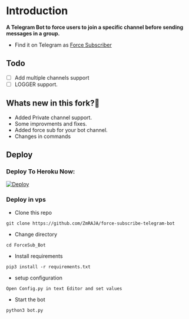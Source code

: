 # Introduction
**A Telegram Bot to force users to join a specific channel before sending messages in a group.**
- Find it on Telegram as [Force Subscriber](https://t.me/ForceSubscriber_UBot)

## Todo
- [ ] Add multiple channels support
- [ ] LOGGER support.

## Whats new in this fork?🤔
- Added Private channel support.
- Some improvments and fixes.
- Added force sub for your bot channel.
- Changes in commands

## Deploy

### Deploy To Heroku Now:
[![Deploy](https://www.herokucdn.com/deploy/button.svg)](https://heroku.com/deploy?template=https://github.com/ZmRAJA/force-subscribe-telegram-bot)

### Deploy in vps
- Clone this repo
```
git clone https://github.com/ZmRAJA/force-subscribe-telegram-bot
```
- Change directory
```
cd ForceSub_Bot
```
- Install requirements
```
pip3 install -r requirements.txt
```
- setup configuration
```
Open Config.py in text Editor and set values
```
- Start the bot
```
python3 bot.py
```
 
